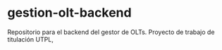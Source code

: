# gestion-olt-backend

Repositorio para el backend del gestor de OLTs. Proyecto de trabajo de titulación UTPL,
